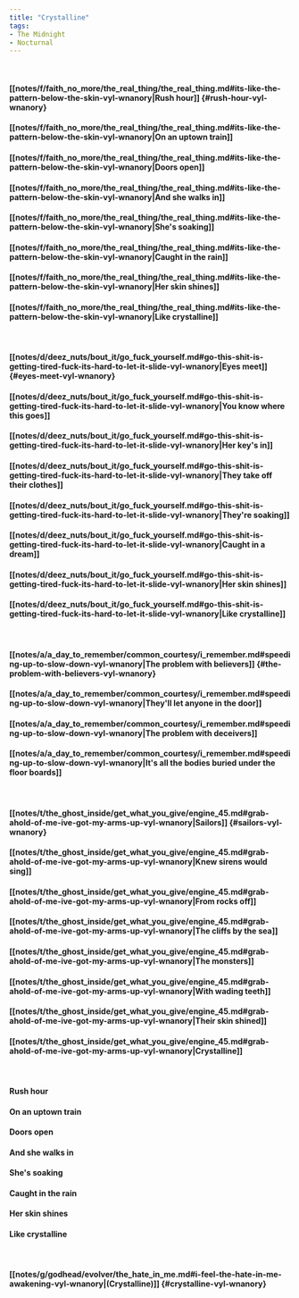 ```yaml
---
title: "Crystalline"
tags:
- The Midnight
- Nocturnal
---
```

&nbsp;
#### [[notes/f/faith_no_more/the_real_thing/the_real_thing.md#its-like-the-pattern-below-the-skin-vyl-wnanory|Rush hour]] {#rush-hour-vyl-wnanory}
#### [[notes/f/faith_no_more/the_real_thing/the_real_thing.md#its-like-the-pattern-below-the-skin-vyl-wnanory|On an uptown train]]
#### [[notes/f/faith_no_more/the_real_thing/the_real_thing.md#its-like-the-pattern-below-the-skin-vyl-wnanory|Doors open]]
#### [[notes/f/faith_no_more/the_real_thing/the_real_thing.md#its-like-the-pattern-below-the-skin-vyl-wnanory|And she walks in]]
#### [[notes/f/faith_no_more/the_real_thing/the_real_thing.md#its-like-the-pattern-below-the-skin-vyl-wnanory|She's soaking]]
#### [[notes/f/faith_no_more/the_real_thing/the_real_thing.md#its-like-the-pattern-below-the-skin-vyl-wnanory|Caught in the rain]]
#### [[notes/f/faith_no_more/the_real_thing/the_real_thing.md#its-like-the-pattern-below-the-skin-vyl-wnanory|Her skin shines]]
#### [[notes/f/faith_no_more/the_real_thing/the_real_thing.md#its-like-the-pattern-below-the-skin-vyl-wnanory|Like crystalline]]
&nbsp;
#### [[notes/d/deez_nuts/bout_it/go_fuck_yourself.md#go-this-shit-is-getting-tired-fuck-its-hard-to-let-it-slide-vyl-wnanory|Eyes meet]] {#eyes-meet-vyl-wnanory}
#### [[notes/d/deez_nuts/bout_it/go_fuck_yourself.md#go-this-shit-is-getting-tired-fuck-its-hard-to-let-it-slide-vyl-wnanory|You know where this goes]]
#### [[notes/d/deez_nuts/bout_it/go_fuck_yourself.md#go-this-shit-is-getting-tired-fuck-its-hard-to-let-it-slide-vyl-wnanory|Her key's in]]
#### [[notes/d/deez_nuts/bout_it/go_fuck_yourself.md#go-this-shit-is-getting-tired-fuck-its-hard-to-let-it-slide-vyl-wnanory|They take off their clothes]]
#### [[notes/d/deez_nuts/bout_it/go_fuck_yourself.md#go-this-shit-is-getting-tired-fuck-its-hard-to-let-it-slide-vyl-wnanory|They're soaking]]
#### [[notes/d/deez_nuts/bout_it/go_fuck_yourself.md#go-this-shit-is-getting-tired-fuck-its-hard-to-let-it-slide-vyl-wnanory|Caught in a dream]]
#### [[notes/d/deez_nuts/bout_it/go_fuck_yourself.md#go-this-shit-is-getting-tired-fuck-its-hard-to-let-it-slide-vyl-wnanory|Her skin shines]]
#### [[notes/d/deez_nuts/bout_it/go_fuck_yourself.md#go-this-shit-is-getting-tired-fuck-its-hard-to-let-it-slide-vyl-wnanory|Like crystalline]]
&nbsp;
#### [[notes/a/a_day_to_remember/common_courtesy/i_remember.md#speeding-up-to-slow-down-vyl-wnanory|The problem with believers]] {#the-problem-with-believers-vyl-wnanory}
#### [[notes/a/a_day_to_remember/common_courtesy/i_remember.md#speeding-up-to-slow-down-vyl-wnanory|They'll let anyone in the door]]
#### [[notes/a/a_day_to_remember/common_courtesy/i_remember.md#speeding-up-to-slow-down-vyl-wnanory|The problem with deceivers]]
#### [[notes/a/a_day_to_remember/common_courtesy/i_remember.md#speeding-up-to-slow-down-vyl-wnanory|It's all the bodies buried under the floor boards]]
&nbsp;
#### [[notes/t/the_ghost_inside/get_what_you_give/engine_45.md#grab-ahold-of-me-ive-got-my-arms-up-vyl-wnanory|Sailors]] {#sailors-vyl-wnanory}
#### [[notes/t/the_ghost_inside/get_what_you_give/engine_45.md#grab-ahold-of-me-ive-got-my-arms-up-vyl-wnanory|Knew sirens would sing]]
#### [[notes/t/the_ghost_inside/get_what_you_give/engine_45.md#grab-ahold-of-me-ive-got-my-arms-up-vyl-wnanory|From rocks off]]
#### [[notes/t/the_ghost_inside/get_what_you_give/engine_45.md#grab-ahold-of-me-ive-got-my-arms-up-vyl-wnanory|The cliffs by the sea]]
#### [[notes/t/the_ghost_inside/get_what_you_give/engine_45.md#grab-ahold-of-me-ive-got-my-arms-up-vyl-wnanory|The monsters]]
#### [[notes/t/the_ghost_inside/get_what_you_give/engine_45.md#grab-ahold-of-me-ive-got-my-arms-up-vyl-wnanory|With wading teeth]]
#### [[notes/t/the_ghost_inside/get_what_you_give/engine_45.md#grab-ahold-of-me-ive-got-my-arms-up-vyl-wnanory|Their skin shined]]
#### [[notes/t/the_ghost_inside/get_what_you_give/engine_45.md#grab-ahold-of-me-ive-got-my-arms-up-vyl-wnanory|Crystalline]]
&nbsp;
#### Rush hour
#### On an uptown train
#### Doors open
#### And she walks in
#### She's soaking
#### Caught in the rain
#### Her skin shines
#### Like crystalline
&nbsp;
#### [[notes/g/godhead/evolver/the_hate_in_me.md#i-feel-the-hate-in-me-awakening-vyl-wnanory|(Crystalline)]] {#crystalline-vyl-wnanory}
